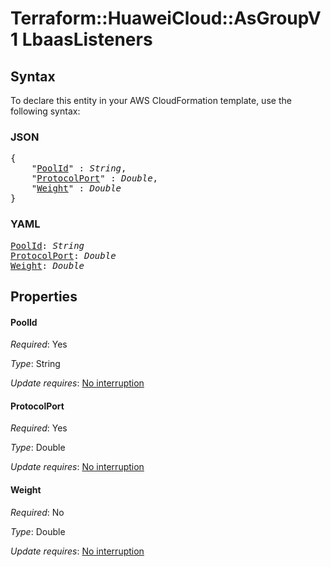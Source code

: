 # Terraform::HuaweiCloud::AsGroupV1 LbaasListeners

## Syntax

To declare this entity in your AWS CloudFormation template, use the following syntax:

### JSON

<pre>
{
    "<a href="#poolid" title="PoolId">PoolId</a>" : <i>String</i>,
    "<a href="#protocolport" title="ProtocolPort">ProtocolPort</a>" : <i>Double</i>,
    "<a href="#weight" title="Weight">Weight</a>" : <i>Double</i>
}
</pre>

### YAML

<pre>
<a href="#poolid" title="PoolId">PoolId</a>: <i>String</i>
<a href="#protocolport" title="ProtocolPort">ProtocolPort</a>: <i>Double</i>
<a href="#weight" title="Weight">Weight</a>: <i>Double</i>
</pre>

## Properties

#### PoolId

_Required_: Yes

_Type_: String

_Update requires_: [No interruption](https://docs.aws.amazon.com/AWSCloudFormation/latest/UserGuide/using-cfn-updating-stacks-update-behaviors.html#update-no-interrupt)

#### ProtocolPort

_Required_: Yes

_Type_: Double

_Update requires_: [No interruption](https://docs.aws.amazon.com/AWSCloudFormation/latest/UserGuide/using-cfn-updating-stacks-update-behaviors.html#update-no-interrupt)

#### Weight

_Required_: No

_Type_: Double

_Update requires_: [No interruption](https://docs.aws.amazon.com/AWSCloudFormation/latest/UserGuide/using-cfn-updating-stacks-update-behaviors.html#update-no-interrupt)

